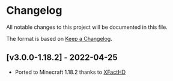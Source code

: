# Changelog
All notable changes to this project will be documented in this file.

The format is based on [Keep a Changelog].

## [v3.0.0-1.18.2] - 2022-04-25
- Ported to Minecraft 1.18.2 thanks to [XFactHD]

[Keep a Changelog]: https://keepachangelog.com/en/1.0.0/
[XFactHD]: https://www.curseforge.com/members/xfacthd